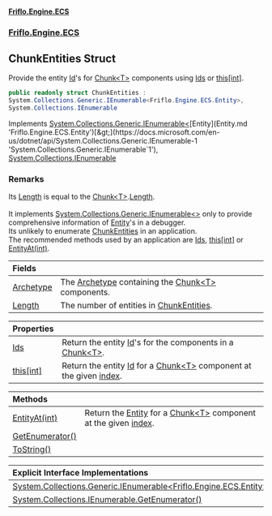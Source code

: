 #### [Friflo.Engine.ECS](index.md 'index')
### [Friflo.Engine.ECS](Friflo.Engine.ECS.md 'Friflo.Engine.ECS')

## ChunkEntities Struct

Provide the entity [Id](Entity.Id.md 'Friflo.Engine.ECS.Entity.Id')'s for [Chunk&lt;T&gt;](Chunk_T_.md 'Friflo.Engine.ECS.Chunk<T>') components using [Ids](ChunkEntities.Ids.md 'Friflo.Engine.ECS.ChunkEntities.Ids') or [this[int]](ChunkEntities.this[int].md 'Friflo.Engine.ECS.ChunkEntities.this[int]').<br/>

```csharp
public readonly struct ChunkEntities :
System.Collections.Generic.IEnumerable<Friflo.Engine.ECS.Entity>,
System.Collections.IEnumerable
```

Implements [System.Collections.Generic.IEnumerable&lt;](https://docs.microsoft.com/en-us/dotnet/api/System.Collections.Generic.IEnumerable-1 'System.Collections.Generic.IEnumerable`1')[Entity](Entity.md 'Friflo.Engine.ECS.Entity')[&gt;](https://docs.microsoft.com/en-us/dotnet/api/System.Collections.Generic.IEnumerable-1 'System.Collections.Generic.IEnumerable`1'), [System.Collections.IEnumerable](https://docs.microsoft.com/en-us/dotnet/api/System.Collections.IEnumerable 'System.Collections.IEnumerable')

### Remarks
Its [Length](ChunkEntities.Length.md 'Friflo.Engine.ECS.ChunkEntities.Length') is equal to the [Chunk&lt;T&gt;](Chunk_T_.md 'Friflo.Engine.ECS.Chunk<T>').[Length](Chunk_T_.Length.md 'Friflo.Engine.ECS.Chunk<T>.Length').<br/><br/>
It implements [System.Collections.Generic.IEnumerable&lt;&gt;](https://docs.microsoft.com/en-us/dotnet/api/System.Collections.Generic.IEnumerable-1 'System.Collections.Generic.IEnumerable`1') only to provide comprehensive information of [Entity](Entity.md 'Friflo.Engine.ECS.Entity')'s in a debugger.<br/>
Its unlikely to enumerate [ChunkEntities](ChunkEntities.md 'Friflo.Engine.ECS.ChunkEntities') in an application.<br/>
The recommended methods used by an application are [Ids](ChunkEntities.Ids.md 'Friflo.Engine.ECS.ChunkEntities.Ids'), [this[int]](ChunkEntities.this[int].md 'Friflo.Engine.ECS.ChunkEntities.this[int]') or [EntityAt(int)](ChunkEntities.EntityAt(int).md 'Friflo.Engine.ECS.ChunkEntities.EntityAt(int)').

| Fields | |
| :--- | :--- |
| [Archetype](ChunkEntities.Archetype.md 'Friflo.Engine.ECS.ChunkEntities.Archetype') | The [Archetype](ChunkEntities.Archetype.md 'Friflo.Engine.ECS.ChunkEntities.Archetype') containing the [Chunk&lt;T&gt;](Chunk_T_.md 'Friflo.Engine.ECS.Chunk<T>') components. |
| [Length](ChunkEntities.Length.md 'Friflo.Engine.ECS.ChunkEntities.Length') | The number of entities in [ChunkEntities](ChunkEntities.md 'Friflo.Engine.ECS.ChunkEntities'). |

| Properties | |
| :--- | :--- |
| [Ids](ChunkEntities.Ids.md 'Friflo.Engine.ECS.ChunkEntities.Ids') | Return the entity [Id](Entity.Id.md 'Friflo.Engine.ECS.Entity.Id')'s for the components in a [Chunk&lt;T&gt;](Chunk_T_.md 'Friflo.Engine.ECS.Chunk<T>'). |
| [this[int]](ChunkEntities.this[int].md 'Friflo.Engine.ECS.ChunkEntities.this[int]') | Return the entity [Id](Entity.Id.md 'Friflo.Engine.ECS.Entity.Id') for a [Chunk&lt;T&gt;](Chunk_T_.md 'Friflo.Engine.ECS.Chunk<T>') component at the given [index](ChunkEntities.this[int].md#Friflo.Engine.ECS.ChunkEntities.this[int].index 'Friflo.Engine.ECS.ChunkEntities.this[int].index'). |

| Methods | |
| :--- | :--- |
| [EntityAt(int)](ChunkEntities.EntityAt(int).md 'Friflo.Engine.ECS.ChunkEntities.EntityAt(int)') | Return the [Entity](Entity.md 'Friflo.Engine.ECS.Entity') for a [Chunk&lt;T&gt;](Chunk_T_.md 'Friflo.Engine.ECS.Chunk<T>') component at the given [index](ChunkEntities.EntityAt(int).md#Friflo.Engine.ECS.ChunkEntities.EntityAt(int).index 'Friflo.Engine.ECS.ChunkEntities.EntityAt(int).index'). |
| [GetEnumerator()](ChunkEntities.GetEnumerator().md 'Friflo.Engine.ECS.ChunkEntities.GetEnumerator()') | |
| [ToString()](ChunkEntities.ToString().md 'Friflo.Engine.ECS.ChunkEntities.ToString()') | |

| Explicit Interface Implementations | |
| :--- | :--- |
| [System.Collections.Generic.IEnumerable&lt;Friflo.Engine.ECS.Entity&gt;.GetEnumerator()](ChunkEntities.System.Collections.Generic.IEnumerable_Friflo.Engine.ECS.Entity_.GetEnumerator().md 'Friflo.Engine.ECS.ChunkEntities.System.Collections.Generic.IEnumerable<Friflo.Engine.ECS.Entity>.GetEnumerator()') | |
| [System.Collections.IEnumerable.GetEnumerator()](ChunkEntities.System.Collections.IEnumerable.GetEnumerator().md 'Friflo.Engine.ECS.ChunkEntities.System.Collections.IEnumerable.GetEnumerator()') | |
